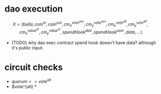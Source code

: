 # dao execution


$$ X = (bulla, coin^{in}, coin^{out}, cm^{vote^{yes}}_x, cm^{vote^{yes}}_y, cm^{vote^{all}}_x, cm^{vote^{all}}_y, cm^{value^{in}}_x, cm^{value^{in}}_y, spendHook^{dao}, spendHook^{user}, data, \dots) $$

- (TODO) why dao exec contract spend hook doesn't have data? although it's public input.


# circuit checks

- $quorum <= vote^{all}$
- $vote^{all} *
